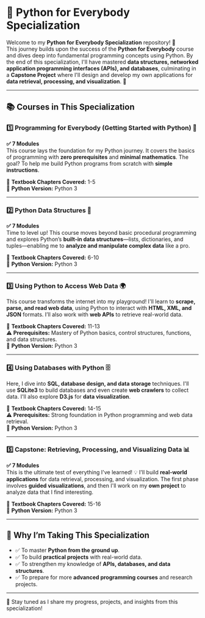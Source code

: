 # 🐍 Python for Everybody Specialization

Welcome to my **Python for Everybody Specialization** repository! 🎉  
This journey builds upon the success of the **Python for Everybody** course and dives deep into fundamental programming concepts using Python. By the end of this specialization, I'll have mastered **data structures, networked application programming interfaces (APIs), and databases**, culminating in a **Capstone Project** where I'll design and develop my own applications for **data retrieval, processing, and visualization**. 🚀

---

## 📚 Courses in This Specialization

### 1️⃣ Programming for Everybody (Getting Started with Python) 🏁  
**✅ 7 Modules**  
This course lays the foundation for my Python journey. It covers the basics of programming with **zero prerequisites** and **minimal mathematics**. The goal? To help me build Python programs from scratch with **simple instructions**.  

📖 **Textbook Chapters Covered:** 1-5  
🐍 **Python Version:** Python 3  

---

### 2️⃣ Python Data Structures 🔗  
**✅ 7 Modules**  
Time to level up! This course moves beyond basic procedural programming and explores Python’s **built-in data structures**—lists, dictionaries, and tuples—enabling me to **analyze and manipulate complex data** like a pro.  

📖 **Textbook Chapters Covered:** 6-10  
🐍 **Python Version:** Python 3  

---

### 3️⃣ Using Python to Access Web Data 🌍  
This course transforms the internet into my playground! I'll learn to **scrape, parse, and read web data**, using Python to interact with **HTML, XML, and JSON** formats. I’ll also work with **web APIs** to retrieve real-world data.  

📖 **Textbook Chapters Covered:** 11-13  
⚠ **Prerequisites:** Mastery of Python basics, control structures, functions, and data structures.  
🐍 **Python Version:** Python 3  

---

### 4️⃣ Using Databases with Python 🗄️  
Here, I dive into **SQL, database design, and data storage** techniques. I'll use **SQLite3** to build databases and even create **web crawlers** to collect data. I'll also explore **D3.js** for **data visualization**.  

📖 **Textbook Chapters Covered:** 14-15  
⚠ **Prerequisites:** Strong foundation in Python programming and web data retrieval.  
🐍 **Python Version:** Python 3  

---

### 5️⃣ Capstone: Retrieving, Processing, and Visualizing Data 📊  
**✅ 7 Modules**  
This is the ultimate test of everything I've learned! 💡 I'll build **real-world applications** for data retrieval, processing, and visualization. The first phase involves **guided visualizations**, and then I'll work on my **own project** to analyze data that I find interesting.  

📖 **Textbook Chapters Covered:** 15-16  
🐍 **Python Version:** Python 3  

---

## 🎯 Why I’m Taking This Specialization  
- ✅ To master **Python from the ground up**.  
- ✅ To build **practical projects** with real-world data.  
- ✅ To strengthen my knowledge of **APIs, databases, and data structures**.  
- ✅ To prepare for more **advanced programming courses** and research projects.  

---

📌 Stay tuned as I share my progress, projects, and insights from this specialization!  